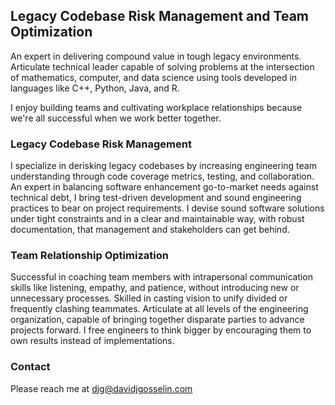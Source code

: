## Legacy Codebase Risk Management and Team Optimization

An expert in delivering compound value in tough legacy environments.  Articulate technical leader capable of solving problems at the intersection of mathematics, computer, and data science using tools developed in languages like C++, Python, Java, and R.

I enjoy building teams and cultivating workplace relationships because we're all successful when we work better together.

### Legacy Codebase Risk Management

I specialize in derisking legacy codebases by increasing engineering team understanding through code coverage metrics, testing, and collaboration.  An expert in balancing software enhancement go-to-market needs against technical debt, I bring  test-driven development and sound engineering practices to bear on project requirements.  I devise sound software solutions under tight constraints and in a clear and maintainable way, with robust documentation, that management and stakeholders can get behind.

### Team Relationship Optimization

Successful in coaching team members with intrapersonal communication skills like listening, empathy, and patience, without introducing new or unnecessary processes.  Skilled in casting vision to unify divided or frequently clashing teammates.  Articulate at all levels of the engineering organization, capable of bringing together disparate parties to advance projects forward.  I free engineers to think bigger by encouraging them to own results instead of implementations.

### Contact

Please reach me at djg@davidjgosselin.com
